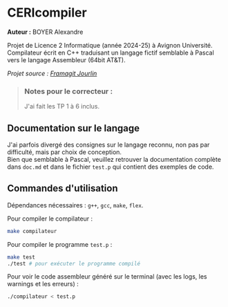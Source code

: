 # CERIcompiler

**Auteur :** BOYER Alexandre

Projet de Licence 2 Informatique (année 2024-25) à Avignon Université.  
Compilateur écrit en C++ traduisant un langage fictif semblable à Pascal vers le langage Assembleur (64bit AT&T).

_Projet source : [Framagit Jourlin](https://framagit.org/jourlin/cericompiler)_

> ### Notes pour le correcteur :
>
> J'ai fait les TP 1 à 6 inclus.

## Documentation sur le langage

J'ai parfois divergé des consignes sur le langage reconnu, non pas par difficulté, mais par choix de conception.  
Bien que semblable à Pascal, veuillez retrouver la documentation complète dans `doc.md` et dans le fichier `test.p` qui contient des exemples de code.

## Commandes d'utilisation

Dépendances nécessaires : `g++`, `gcc`, `make`, `flex`.

Pour compiler le compilateur :

```bash
make compilateur
```

Pour compiler le programme `test.p` :

```bash
make test
./test # pour exécuter le programme compilé
```

Pour voir le code assembleur généré sur le terminal (avec les logs, les warnings et les erreurs) :

```bash
./compilateur < test.p
```
